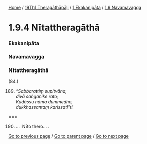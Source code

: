 
[Home](/) / [19Th1 Theragāthāpāḷi](/tipitaka/19Th1.md) / [1 Ekakanipāta](/tipitaka/19Th1/1.md) / [1.9 Navamavagga](/tipitaka/19Th1/1/1.9.md)

# 1.9.4 Nītattheragāthā

### Ekakanipāta

### Navamavagga

### Nītattheragāthā

(84.)

189. _“Sabbarattiṃ supitvāna,_  
_divā saṅgaṇike rato;_  
_Kudāssu nāma dummedho,_  
_dukkhassantaṃ karissatī”ti._  


===

190. …  Nīto thero… .



[Go to previous page](/tipitaka/19Th1/1/1.9/1.9.3.md) / [Go to parent page](/tipitaka/19Th1/1/1.9.md) / [Go to next page](/tipitaka/19Th1/1/1.9/1.9.5.md)



